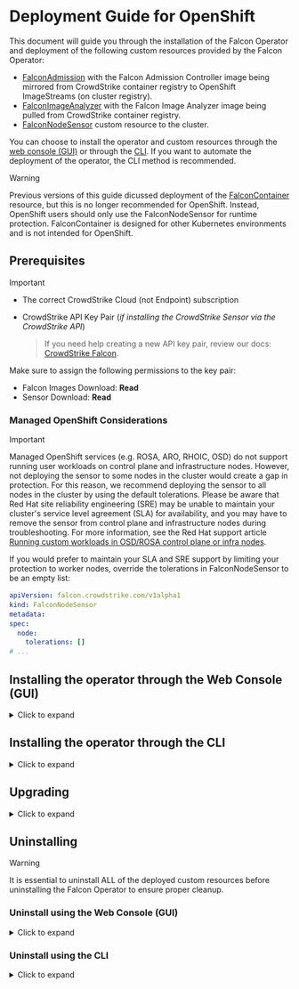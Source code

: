 # Deployment Guide for OpenShift

This document will guide you through the installation of the Falcon Operator and deployment of the following custom resources provided by the Falcon Operator:
- [FalconAdmission](../../resources/admission/README.md) with the Falcon Admission Controller image being mirrored from CrowdStrike container registry to OpenShift ImageStreams (on cluster registry).
- [FalconImageAnalyzer](resources/imageanalyzer/README.md) with the Falcon Image Analyzer image being pulled from CrowdStrike container registry.
- [FalconNodeSensor](resources/node/README.md) custom resource to the cluster.

You can choose to install the operator and custom resources through the [web console (GUI)](#installing-the-operator-through-the-web-console-gui) or through the [CLI](#installing-the-operator-through-the-cli).
If you want to automate the deployment of the operator, the CLI method is recommended.

> [!WARNING]
> Previous versions of this guide dicussed deployment of the [FalconContainer](resources/container/README.md) resource, but this is no longer recommended for OpenShift. Instead, OpenShift users should only use the FalconNodeSensor for runtime protection. FalconContainer is designed for other Kubernetes environments and is not intended for OpenShift.

## Prerequisites

> [!IMPORTANT]
> - The correct CrowdStrike Cloud (not Endpoint) subscription
> - CrowdStrike API Key Pair (*if installing the CrowdStrike Sensor via the CrowdStrike API*)
>
>    > If you need help creating a new API key pair, review our docs: [CrowdStrike Falcon](https://falcon.crowdstrike.com/support/api-clients-and-keys).
>
>  Make sure to assign the following permissions to the key pair:
>  - Falcon Images Download: **Read**
>  - Sensor Download: **Read**

### Managed OpenShift Considerations
> [!IMPORTANT]
> Managed OpenShift services (e.g. ROSA, ARO, RHOIC, OSD) do not support running user workloads on control plane and infrastructure nodes. However, not deploying the sensor to some nodes in the cluster would create a gap in protection. For this reason, we recommend deploying the sensor to all nodes in the cluster by using the default tolerations. Please be aware that Red Hat site reliability engineering (SRE) may be unable to maintain your cluster's service level agreement (SLA) for availability, and you may have to remove the sensor from control plane and infrastructure nodes during troubleshooting. For more information, see the Red Hat support article [Running custom workloads in OSD/ROSA control plane or infra nodes](https://access.redhat.com/solutions/6972101).
>
> If you would prefer to maintain your SLA and SRE support by limiting your protection to worker nodes, override the tolerations in FalconNodeSensor to be an empty list:
>
> ```yaml
> apiVersion: falcon.crowdstrike.com/v1alpha1
> kind: FalconNodeSensor
> metadata:
> spec:
>   node:
>     tolerations: []
> # ...
> ```

## Installing the operator through the Web Console (GUI)

<details>
  <summary>Click to expand</summary>

- Authenticate to your OpenShift cluster

   ![OpenShift Web Console Login](images/ocp-login.png)

- Click on the `Operators` dropdown. Then, click on `OperatorHub`

   ![OpenShift OperatorHub](images/ocp-ophub.png)

- Enter `crowdstrike` into the search bar, and click on the `CrowdStrike Falcon Platform - Operator` tile.

   ![OpenShift Search](images/ocp-optile.png)

- In the side menu, click the `Install` button.

   ![OpenShift CrowdStrike Operator Install](images/ocp-opinstall.png)

- Make any necessary changes as desired to the `InstallPlan` before installing the operator. You can set the update approval to `Automatic` which is the default or `Manual`. If you set to `Manual`, updates require approval before an operator will update.
  You can also set the desired update channel for OpenShift to check for updates. Click the `Install` button to begin the install.
   > [!NOTE]
   > Installation versions are tied to channels, and versions may not exist in every channel.

   ![OpenShift CrowdStrike Operator Install](images/ocp-opinstall2.png)

- Once the operator has completed installation, you can now deploy the custom resources the operator provides.

   ![OpenShift CrowdStrike Operator](images/ocp-opresources.png)

### Deploy the Node Sensor

<details>
  <summary>Click to expand</summary>

- To deploy the Falcon Node Sensor, click `Create Instance` for the `Falcon Node Sensor` Kind under the `Provided APIs` for the Falcon Operator.

   ![OpenShift CrowdStrike Falcon Node Sensor](images/ocp-fns.png)

- If using the CrowdStrike API method which connects to the CrowdStrike cloud and will attempt to discover your Falcon Customer ID as well as download the Falcon Sensor container image, make sure that you have a new [CrowdStrike API key pair](#prerequisites) before continuing.

   ![OpenShift CrowdStrike Falcon Node Sensor](images/ocp-fnsinstall.png)

   1. Replace with your CrowdStrike API Client ID value
   2. Replace with your CrowdStrike API Client Secret value
   3. Click `Create` to deploy the FalconNodeSensor Kind

- If more configuration is needed for your organization or deployment, `Falcon Sensor Configuration` will provide additional ways to configure the CrowdStrike Falcon Sensor. `DaemonSet Configuration` provides more ways to configure deployment and behavior of the DaemonSet including the ability to deploy the sensor without having to use the CrowdStrike API.

</details>

### Deploy the Admission Controller

<details>
  <summary>Click to expand</summary>

- To deploy the Falcon Sidecar Sensor, click `Create Instance` for the `Falcon Admission` Kind under the `Provided APIs` for the Falcon Operator.

   ![OpenShift CrowdStrike Falcon Admission Controller](images/ocp-fkac.png)

- If using the CrowdStrike API method which connects to the CrowdStrike cloud and will attempt to discover your Falcon Customer ID as well as download the Falcon Admission container image, make sure that you have a new [CrowdStrike API key pair](#prerequisites) before continuing.

   ![OpenShift CrowdStrike Falcon Admission Controller](images/ocp-fkacinstall.png)

   1. Replace with your CrowdStrike API Client ID value
   2. Replace with your CrowdStrike API Client Secret value
   3. Click `Create` to deploy the FalconAdmission Kind

- If more configuration is needed for your organization or deployment, `Falcon Sensor Configuration` will provide additional ways to configure the CrowdStrike Admission Controller. `Falcon Admission Controller Configuration` provides more ways to configure deployment and behavior of the admission controller.

</details>

### Deploy the Image Analyzer

<details>
  <summary>Click to expand</summary>

- To deploy the Falcon Image Analyzer, click `Create Instance` for the `Falcon Image Analyzer` Kind under the `Provided APIs` for the Falcon Operator.

   ![OpenShift CrowdStrike Falcon Image Analyzer](images/ocp-iarinstall.png)

- If using the CrowdStrike API method which connects to the CrowdStrike cloud and will attempt to discover your Falcon Customer ID as well as download the Falcon Admission container image, make sure that you have a new [CrowdStrike API key pair](#prerequisites) before continuing.
  On the `Create FalconImageAnalyzer` page, make sure to:

   1. Replace the `Client ID` with your CrowdStrike API Client ID value
   2. Replace the `Client Secret` with your CrowdStrike API Client Secret value
   3. Replace the `CrowdStrike Falcon Cloud Region` with your Falcon cloud region e.g. `us-1`
   4. Click `Create` to deploy the FalconImageAnalyzer Kind

- If more configuration is needed for your organization or deployment, `Falcon Image Analyzer Configuration` provides more ways to configure the deployment and behavior of the image assessment tool.

</details>

</details>

## Installing the operator through the CLI

<details>
  <summary>Click to expand</summary>

### Install using the Krew plugin (Preferred)

<details>
  <summary>Click to expand</summary>

To easily uninstall the operator, install Krew if it is not already installed:

1. Install Krew. See https://krew.sigs.k8s.io/docs/user-guide/setup/install/
2. Verify install with `oc krew`
3. Update krew `oc krew update`
4. Install the operator krew plugin `oc krew install operator`

Once the Krew plugin is installed:

- Authenticate to your OpenShift cluster
  ```
  oc login --token=sha256~abcde-ABCDE-1 --server=https://openshift.example.com
  ```

- If you are not installing the Falcon Operator in the `openshift-operators` namespace, create either the `falcon-operator` namespace or a desired custom namespace:
  ```
  oc new-project falcon-operator
  ```

- Using the krew plugin, install the certified operator
   ```
   oc operator install falcon-operator-rhmp --create-operator-group -n falcon-operator
   ```

</details>

### Install using the Subscription/CSV method

<details>
  <summary>Click to expand</summary>

- Authenticate to your OpenShift cluster
  ```
  oc login --token=sha256~abcde-ABCDE-1 --server=https://openshift.example.com
  ```

- If you are not installing the Falcon Operator in the `openshift-operators` namespace, create either the `falcon-operator` namespace or a desired custom namespace:
  ```
  oc new-project falcon-operator
  ```

- Verify that the Falcon Operator exists in the cluster's OperatorHub
  ```
  oc get packagemanifests -n openshift-marketplace | grep falcon
  ```

- You can view the package manifest by running the following command:
  ```
  oc describe packagemanifests falcon-operator-rhmp -n openshift-marketplace
  ```
  or to get the package manifest in yaml form:
  ```
  oc get packagemanifests -n openshift-marketplace falcon-operator-rhmp -o yaml
  ```
  Important information from the package manifest output such as the `defaultChannel`, `catalogSource`, `catalogSourceNamespace`, and `currentCSV` are used to create a `Subscription` Kind in a yaml file (next steps) to have OpenShift install the operator from the cluster's marketplace.
  You can now install the official [Red Hat Marketplace certified version of the operator](#installing-the-red-hat-marketplace-operator-from-the-console-operatorhub).

#### Installing the Red Hat Marketplace Operator from the Console OperatorHub
##### Creating an OperatorGroup

- If using a custom namespace or the `falcon-operator` namespace, you will need to create an `OperatorGroup`:
  ```
  cat << EOF >> operatorgroup.yaml
  apiVersion: operators.coreos.com/v1
  kind: OperatorGroup
  metadata:
    name: falcon-operator
    namespace: falcon-operator
  EOF
  ```
  Then, deploy the newly created `OperatorGroup`:
  ```
  oc create -f operatorgroup.yaml -n falcon-operator
  ```
  An [example OperatorGroup for you to modify is available](https://raw.githubusercontent.com/CrowdStrike/falcon-operator/main/docs/deployment/openshift/operatorgroup.yaml)

##### Installing the Red Hat Marketplace Operator from the Console OperatorHub

- Create a subscription `yaml` file to install the official Red Hat Marketplace certified operator (`redhat-marketplace`). In this example, the certified operator will be installed via the `Subscription` Kind:
  ```
  cat << EOF >> subscription.yaml
  apiVersion: operators.coreos.com/v1alpha1
  kind: Subscription
  metadata:
    name: falcon-operator
  spec:
    channel: certified-0.8
    name: falcon-operator-rhmp
    source: redhat-marketplace
    sourceNamespace: openshift-marketplace
  EOF
  ```
  Replace the `channel` in the above spec to the desired deployment channel e.g. `alpha`, `certified-X` (where X is the version), or `stable`, etc. An [example subscription of the official Red Hat Marketplace certified operator is available](redhat-subscription.yaml) to use and modify as appropriate for your cluster. If a specific operator version is desired, add `startingCSV` with the desired operator version e.g. `startingCSV: falcon-operator.v0.1.2`.

#### Deploy the operator

Deploy the `subscription.yaml` that you create to the cluster for the operator to install.

- Deploy the operator using the `subscription.yaml`
  ```
  oc create -f subscription.yaml -n falcon-operator
  ```

</details>

### Deploy the Node Sensor

<details>
  <summary>Click to expand</summary>

Once the operator has deployed, you can now deploy the FalconNodeSensor.

- Deploy FalconNodeSensor through the cli using the `oc` command:
  ```
  oc create -n falcon-operator -f https://raw.githubusercontent.com/CrowdStrike/falcon-operator/main/config/samples/falcon_v1alpha1_falconnodesensor.yaml --edit=true
  ```

### Deploy the Admission Controller

<details>
  <summary>Click to expand</summary>

- Deploy FalconAdmission through the cli using the `oc` command:
  ```
  oc create -f https://raw.githubusercontent.com/CrowdStrike/falcon-operator/main/docs/deployment/openshift/falconadmission.yaml --edit=true
  ```

</details>

### Deploy the Image Analyzer

<details>
  <summary>Click to expand</summary>

- Deploy FalconImageAnalyzer through the cli using the `oc` command:
  ```
  oc create -f https://raw.githubusercontent.com/CrowdStrike/falcon-operator/main/config/samples/falcon_v1alpha1_falconimageanalyzer.yaml --edit=true
  ```

</details>

</details>

</details>

## Upgrading

<details>
  <summary>Click to expand</summary>

When the operator was installed in OpenShift, the choice was given to use either an `Automatic` approval strategy or a `Manual` approval strategy.
If an `Automatic` approval strategy was chosen, the operator will update itself when OpenShift detects a new version in the update channel.
If a `Manual` approval strategy was chosen, the update must be approved for the operator to update. See [https://docs.openshift.com/container-platform/4.14/operators/admin/olm-upgrading-operators.html#olm-approving-pending-upgrade_olm-upgrading-operators](https://docs.openshift.com/container-platform/4.14/operators/admin/olm-upgrading-operators.html#olm-approving-pending-upgrade_olm-upgrading-operators).

</details>

## Uninstalling

> [!WARNING]
> It is essential to uninstall ALL of the deployed custom resources before uninstalling the Falcon Operator to ensure proper cleanup.

### Uninstall using the Web Console (GUI)

<details>
  <summary>Click to expand</summary>

- To uninstall in the OpenShift Web Console (GUI), expand the `Operators` menu and click on `Installed Operators`.

   ![OpenShift CrowdStrike Operator Uninstall](images/ocp-uninstall.png)

#### Uninstall the Node Sensor

- Click on the `CrowdStrike Falcon Platform - Operator` listing, followed by clicking on the `Falcon Node Sensor` tab.

   ![OpenShift CrowdStrike Node Sensor Uninstall](images/ocp-nodetab.png)

- On the deployed `FalconNodeSensor` Kind, click the 3 vertical dot action menu on the far right, and click `Delete FalconNodeSensor`.

   ![OpenShift CrowdStrike Node Sensor Uninstall](images/ocp-nodedel.png)

#### Uninstall the Sidecar Sensor

The sidecar sensor is not intended for OpenShift. If you installed it by mistake, follow these steps:

- Click on the `CrowdStrike Falcon Platform - Operator` listing, followed by clicking on the `Falcon Container` tab.

   ![OpenShift CrowdStrike Sidecar Uninstall](images/ocp-containertab.png)

- On the deployed `FalconContainer` Kind, click the 3 vertical dot action menu on the far right, and click `Delete FalconContainer`.

   ![OpenShift CrowdStrike Sidecar Uninstall](images/ocp-containerdel.png)

#### Uninstall the Admission Controller

- Click on the `CrowdStrike Falcon Platform - Operator` listing, followed by clicking on the `Falcon Admission` tab.

   ![OpenShift CrowdStrike Admission Controller Uninstall](images/ocp-fkactab.png)

- On the deployed `FalconAdmission` Kind, click the 3 vertical dot action menu on the far right, and click `Delete FalconAdmission`.

   ![OpenShift CrowdStrike Admission Controller Uninstall](images/ocp-fkacdel.png)

#### Uninstall the Image Analyzer

- Click on the `CrowdStrike Falcon Platform - Operator` listing, followed by clicking on the `Falcon Image Analyzer` tab.

   ![OpenShift CrowdStrikeImage Analyzer Uninstall](images/ocp-iaruninstall.png)

- On the deployed `FalconImageAnalyzer` Kind, click the 3 vertical dot action menu on the far right, and click `Delete FalconImageAnalyzer`.

   ![OpenShift CrowdStrike Image Analyzer Uninstall](images/ocp-iaruninstall2.png)

#### Uninstall the Operator

- In the list of `Installed Operators`, click the 3 vertical dot action menu on the far right of the `CrowdStrike Falcon Platform - Operator` listing, and click `Uninstall Operator`.

   ![OpenShift CrowdStrike Operator Uninstall](images/ocp-uninstall2.png)

  This will open an uninstall confirmation box, click `Uninstall` to complete the uninstall.

</details>

### Uninstall using the CLI

<details>
  <summary>Click to expand</summary>

#### Uninstall using the Krew plugin (Preferred)

<details>
  <summary>Click to expand</summary>

To easily uninstall the operator, install Krew if it is not already installed:

1. Install Krew. See https://krew.sigs.k8s.io/docs/user-guide/setup/install/
2. Verify install with `oc krew`
3. Update krew `oc krew update`
4. Install the operator krew plugin `oc krew install operator`

Once the Krew plugin is installed:

1. Using the krew plugin, uninstall the certified operator if it is already installed with
   ```
   oc operator uninstall falcon-operator-rhmp -n falcon-operator -X
   ```

</details>

#### Uninstall using the Subscription/CSV method

<details>
  <summary>Click to expand</summary>

##### Uninstall the Node Sensor

- To uninstall the node sensor, simply remove the FalconNodeSensor resource.
  ```
  oc delete falconnodesensor falcon-node-sensor
  ```

##### Uninstall the Sidecar Sensor

The sidecar sensor is not intended for OpenShift. If you installed it by mistake, follow these steps:

- To uninstall Falcon Container simply remove FalconContainer resource. The operator will uninstall Falcon Container product from the cluster.
  ```
  oc delete falconcontainers falcon-sidecar-sensor
  ```

##### Uninstall the Admission Controller

- To uninstall Falcon Container simply remove FalconAdmission resource. The operator will then uninstall the Falcon Admission Controller from the cluster:
  ```
  oc delete falconadmissions falcon-admission
  ```

##### Uninstall the Falcon Image Analyzer

- To uninstall Falcon Container simply remove FalconImageAnalyzer resource. The operator will then uninstall the Falcon Image Analyzer from the cluster:
  ```
  oc delete falconimageanalyzers falcon-iar
  ```

##### Uninstall the Operator

- To uninstall Falcon Operator, get the name of the subscription that the operator was installed with:
  ```
  oc get sub -n falcon-operator
  ```

- Remove the subscription for the operator:
  ```
  oc delete sub falcon-operator -n falcon-operator
  ```

- Get the name of the ClusterServiceVersion for the operator.
  ```
  oc get csv -n falcon-operator
  ```

- Remove the ClusterServiceVersion for the operator. In this example, version 0.8.0 will be removed:
  ```
  oc delete csv falcon-operator.v0.8.0 -n falcon-operator
  ```

- Delete the Custom Resource Definitions (CRDs)
  ```
  oc delete crd $(oc get crd | grep falcon)
  ```

- Delete the operator namespace:
  ```
  oc delete project falcon-operator
  ```

</details>
</details>
